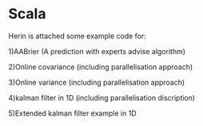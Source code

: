 # Scala

Herin is attached some example code for:

1)AABrier (A prediction with experts advise algorithm)

2)Online covariance (including parallelisation approach)

3)Online variance (including parallelisation approach)

4)kalman filter in 1D (including parallelisation discription)

5)Extended kalman filter example in 1D


